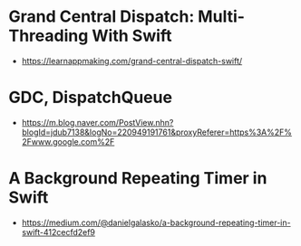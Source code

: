 # Grand Central Dispatch: Multi-Threading With Swift

* https://learnappmaking.com/grand-central-dispatch-swift/


# GDC, DispatchQueue

* https://m.blog.naver.com/PostView.nhn?blogId=jdub7138&logNo=220949191761&proxyReferer=https%3A%2F%2Fwww.google.com%2F

# A Background Repeating Timer in Swift

* https://medium.com/@danielgalasko/a-background-repeating-timer-in-swift-412cecfd2ef9

